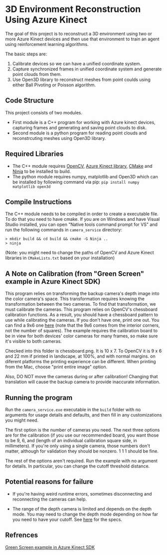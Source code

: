 # 3D Environment Reconstruction Using Azure Kinect

The goal of this project is to reconstruct a 3D environment using two or more Azure Kinect devices and then use that environment to train an agent using reinforcement learning algorithms.

The basic steps are:
  1. Calibrate devices so we can have a unified coordinate system.
  2. Capture synchronized frames in unified coordinate system and generate point clouds from them.
  3. Use Open3D library to reconstruct meshes from point coulds using either Ball Pivoting or Poisson algorithm.

## Code Structure

This project consists of two modules. 
  - First module is a C++ program for working with Azure kinect devices, capturing frames and generating and saving point clouds to disk.
  - Second module is a python program for reading point clouds and reconstrcuting meshes using Open3D library.

## Required Libraries

  - The C++ module requires [OpenCV](https://opencv.org/releases/), [Azure Kinect library](https://docs.microsoft.com/en-us/azure/kinect-dk/set-up-azure-kinect-dk), [CMake](https://cmake.org/install/) and [Ninja](https://github.com/rwols/CMakeBuilder/wiki/Ninja-for-Windows-Installation-Instructions) to be installed to build.
  - The python module requires numpy, matplotlib and Open3D which can be installed by following command via pip:
`pip install numpy matplotlib open3d`

## Compile Instructions

The C++ module needs to be compiled in order to create a executable file. To do that you need to have cmake. If you are on Windows and have Visual Studio installed, you can open "Native tools command prompt for VS" and run the following commands in `camera_service`
 directory:
 ```
 > mkdir build && cd build && cmake -G Ninja ..
 > ninja
 ```
 (Note: you might need to change the paths of OpenCV and Azure Kinect libraries in `CMakeLists.txt` based on your installation)
 
## A Note on Calibration (from "Green Screen" example in Azure Kinect SDK)

This program relies on transforming the backup camera's depth image into the color camera's space. This transformation requires knowing the transformation between the two cameras. To find that transformation, we must calibrate the cameras.
This program relies on OpenCV's chessboard calibration functions. As a result, you should have a chessboard pattern to use while calibrating the cameras. If you don't have one, print one out. You can find a 9x6 one
[here](https://docs.opencv.org/2.4/_downloads/pattern.png) (note that the 9x6 comes from the interior corners, not the number of squares). The example requires the calibration board to be in view for both devices' color cameras for many frames, so make sure it's visible to both cameras.

Checked into this folder is chessboard.png. It is 10 x 7. To OpenCV it is 9 x 6 and 22 mm if printed in landscape, at 100%, and with normal margins. on diferent platforms the printing experience can be different. When printing from the Mac, choose "print entire image" option.

Also, DO NOT move the cameras during or after calibration! Changing that translation will cause the backup camera to provide inaccurate information.

## Running the program

Run the `camera_service.exe` executable in the `build` folder with no arguments for usage details and defaults, and then fill in any customizations you might need.

The first option is the number of cameras you need. The next three options are for the calibration (if you use our recommended board, you want those to be 9, 6, and (length of an individual calibration square side, in millimeters). If you're only using a single camera, those numbers don't matter, although for validation they should be nonzero. 1 1 1 should be fine.

The rest of the options aren't required. Run the example with no argument for details. In particular, you can change the cutoff threshold distance.

## Potential reasons for failure

- If you're having weird runtime errors, sometimes disconnecting and reconnecting the cameras can help.

- The range of the depth camera is limited and depends on the depth mode. You may need to change the depth mode depending on how far you need to have your cutoff. See [here](https://docs.microsoft.com/en-us/azure/Kinect-dk/hardware-specification) for the specs.

## Refrences

[Green Screen example in Azure Kinect SDK](https://github.com/microsoft/Azure-Kinect-Sensor-SDK/tree/develop/examples/green_screen)
